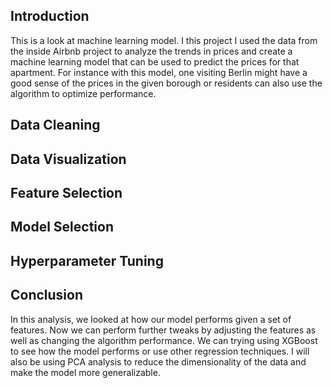 ## Introduction
This is a look at machine learning model.
I this project I used the data from the inside Airbnb project to analyze the trends in prices and create a machine learning model that can be used to predict the prices for that apartment.
For instance with this model, one visiting Berlin might have a good sense of the prices in the given borough or residents can also use the algorithm to optimize performance.

## Data Cleaning
## Data Visualization
## Feature Selection
## Model Selection
## Hyperparameter Tuning
## Conclusion
In this analysis, we looked at how our model performs given a set of features. Now we can perform further tweaks by adjusting the features as well as changing the algorithm performance. We can trying using XGBoost to see how the model performs or use other regression techniques. I will also be using PCA analysis to reduce the dimensionality of the data and make the model more generalizable.
